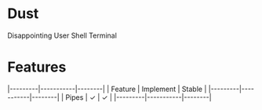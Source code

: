 # Dust
Disappointing User Shell Terminal

# Features

|---------|-----------|--------|
| Feature | Implement | Stable |
|---------|-----------|--------|
|  Pipes  |     ✓     |    ✓  |
|---------|-----------|--------|